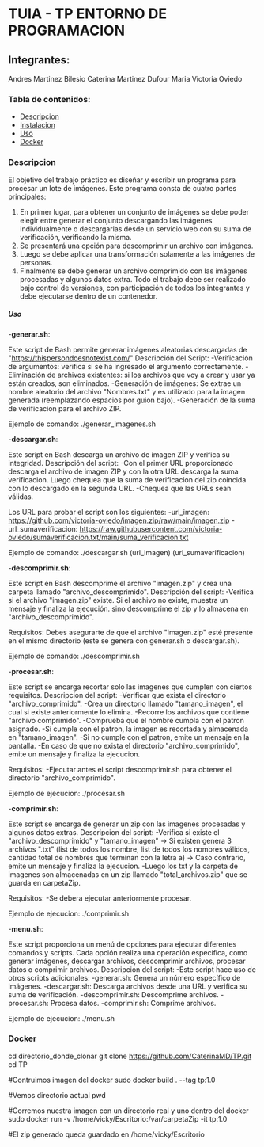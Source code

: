 # **TUIA - TP ENTORNO DE PROGRAMACION**

## Integrantes:
Andres Martinez Bilesio
Caterina Martinez Dufour
Maria Victoria Oviedo

### Tabla de contenidos:
- [Descripcion](#Descripcion)
- [Instalacion](#Instalacion)
- [Uso](#Uso)
- [Docker](#Docker)

### Descripcion
El objetivo del trabajo práctico es diseñar y escribir un programa para 
procesar un lote de imágenes. 
Este programa consta de cuatro partes principales:
1. En primer lugar, para obtener un conjunto de imágenes se debe poder
elegir entre generar el conjunto descargando las imágenes individualmente o
descargarlas desde un servicio web con su suma de verificación, verificando
la misma.
2. Se presentará una opción para descomprimir un archivo con imágenes.
3. Luego se debe aplicar una transformación solamente a las imágenes de
personas.
4. Finalmente se debe generar un archivo comprimido con las imágenes
procesadas y algunos datos extra.
Todo el trabajo debe ser realizado bajo control de versiones, con participación
de todos los integrantes y debe ejecutarse dentro de un contenedor.

##### Uso
-**generar.sh**:

Este script de Bash permite generar imágenes aleatorias descargadas de "https://thispersondoesnotexist.com/"
Descripción del Script:
-Verificación de argumentos: verifica si se ha ingresado el argumento correctamente.
-Eliminación de archivos existentes: si los archivos que voy a crear y usar ya están creados, son eliminados.
-Generación de imágenes: Se extrae un nombre aleatorio del archivo "Nombres.txt" y es utilizado para la imagen generada (reemplazando espacios por guion bajo).
-Generación de la suma de verificacion para el archivo ZIP.

Ejemplo de comando: ./generar_imagenes.sh <cantidad>

-**descargar.sh**:

Este script en Bash descarga un archivo de imagen ZIP y verifica su integridad.
Descripción del script:
-Con el primer URL proporcionado descarga el archivo de imagen ZIP y con la otra URL descarga la suma verificacion. Luego chequea que la suma de verificacion del zip coincida con lo descargado en la segunda URL.
-Chequea que las URLs sean válidas.

Los URL para probar el script son los siguientes:
-url_imagen: https://github.com/victoria-oviedo/imagen.zip/raw/main/imagen.zip
-url_sumaverificacion: https://raw.githubusercontent.com/victoria-oviedo/sumaverificacion.txt/main/suma_verificacion.txt

Ejemplo de comando: ./descargar.sh (url_imagen) (url_sumaverificacion)

-**descomprimir.sh**:

Este script en Bash descomprime el archivo "imagen.zip" y crea una carpeta llamado "archivo_descomprimido".
Descripción del script:
-Verifica si el archivo "imagen.zip" existe. Si el archivo no existe, muestra un mensaje y finaliza la ejecución. sino descomprime el zip y lo almacena en "archivo_descomprimido".

Requisitos:
Debes asegurarte de que el archivo "imagen.zip" esté presente en el mismo directorio (este se genera con generar.sh o descargar.sh).

Ejemplo de comando:  ./descomprimir.sh

-**procesar.sh**:

Este script se encarga recortar solo las imagenes que cumplen con ciertos requisitos.
Descripcion del script:
-Verificar que exista el directorio "archivo_comprimido".
-Crea un directorio llamado "tamano_imagen", el cual si existe anteriormente lo elimina.
-Recorre los archivos que contiene "archivo comprimido".
-Comprueba que el nombre cumpla con el patron asignado.
-Si cumple con el patron, la imagen es recortada y almacenada en "tamano_imagen".
-Si no cumple con el patron, emite un mensaje en la pantalla.
-En caso de que no exista el directorio "archivo_comprimido", emite un mensaje y finaliza la ejecucion.

Requisitos:
-Ejecutar antes el script descomprimir.sh para obtener el directorio "archivo_comprimido".

Ejemplo de ejecucion: ./procesar.sh

-**comprimir.sh**:

Este script se encarga de generar un zip con las imagenes procesadas y algunos datos extras.
Descripcion del script:
-Verifica si existe el "archivo_descomprimido" y "tamano_imagen"
	-> Si existen genera 3 archivos ".txt" (list de todos los nombre, list de todos los nombres válidos, cantidad total de nombres que terminan con la letra a)
	-> Caso contrario, emite un mensaje y finaliza la ejecucion.
-Luego los txt y la carpeta de imagenes son almacenadas en un zip llamado "total_archivos.zip" que se guarda en carpetaZip.

Requisitos:
-Se debera ejecutar anteriormente procesar.

Ejemplo de ejecucion: ./comprimir.sh

-**menu.sh**:

Este script proporciona un menú de opciones para ejecutar diferentes comandos y scripts. 
Cada opción realiza una operación específica, como generar imágenes, descargar archivos, descomprimir archivos, procesar datos o comprimir archivos.
Descripcion del script:
-Este script hace uso de otros scripts adicionales:
-generar.sh: Genera un número específico de imágenes. 
-descargar.sh: Descarga archivos desde una URL y verifica su suma de verificación. 
-descomprimir.sh: Descomprime archivos. 
-procesar.sh: Procesa datos. 
-comprimir.sh: Comprime archivos.

Ejemplo de ejecucion: ./menu.sh


### Docker

cd directorio_donde_clonar
git clone https://github.com/CaterinaMD/TP.git
cd TP

#Contruimos imagen del docker
sudo docker build . --tag tp:1.0

#Vemos directorio actual
pwd

#Corremos nuestra imagen con un directorio real y uno dentro del docker
sudo docker run -v /home/vicky/Escritorio:/var/carpetaZip -it tp:1.0

#El zip generado queda guardado en /home/vicky/Escritorio
